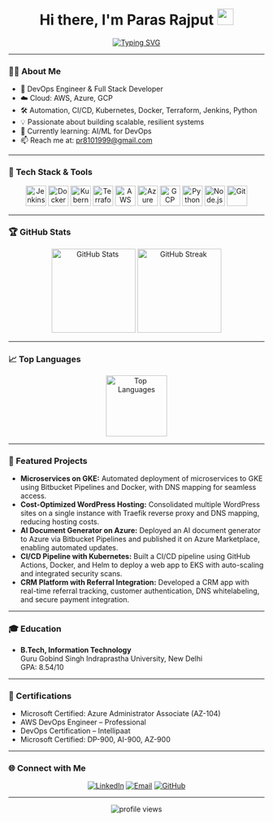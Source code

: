 <!-- Profile README for ParasRajput810 -->

<h1 align="center">Hi there, I'm Paras Rajput <img src="https://media.giphy.com/media/hvRJCLFzcasrR4ia7z/giphy.gif" width="32"></h1>

<p align="center">
  <a href="https://github.com/ParasRajput810"><img src="https://readme-typing-svg.demolab.com?font=Fira+Code&duration=2000&pause=1000&color=1A73E8&center=true&vCenter=true&width=435&lines=DevOps+Engineer;Cloud+Native+Enthusiast;Full+Stack+Developer;Open+Source+Contributor" alt="Typing SVG" /></a>
</p>

---

### 👨‍💻 About Me

- 🚀 DevOps Engineer & Full Stack Developer
- ☁️ Cloud: AWS, Azure, GCP
- 🛠️ Automation, CI/CD, Kubernetes, Docker, Terraform, Jenkins, Python
- 💡 Passionate about building scalable, resilient systems
- 🌱 Currently learning: AI/ML for DevOps
- 📫 Reach me at: [pr8101999@gmail.com](mailto:pr8101999@gmail.com)

---

### 🚀 Tech Stack & Tools

<p align="center">
  <img src="https://cdn.jsdelivr.net/gh/devicons/devicon/icons/jenkins/jenkins-original.svg" width="40" alt="Jenkins"/>
  <img src="https://cdn.jsdelivr.net/gh/devicons/devicon/icons/docker/docker-original.svg" width="40" alt="Docker"/>
  <img src="https://cdn.jsdelivr.net/gh/devicons/devicon/icons/kubernetes/kubernetes-plain.svg" width="40" alt="Kubernetes"/>
  <img src="https://cdn.jsdelivr.net/gh/devicons/devicon/icons/terraform/terraform-original.svg" width="40" alt="Terraform"/>
  <img src="https://cdn.jsdelivr.net/gh/devicons/devicon/icons/amazonwebservices/amazonwebservices-original.svg" width="40" alt="AWS"/>
  <img src="https://cdn.jsdelivr.net/gh/devicons/devicon/icons/azure/azure-original.svg" width="40" alt="Azure"/>
  <img src="https://cdn.jsdelivr.net/gh/devicons/devicon/icons/googlecloud/googlecloud-original.svg" width="40" alt="GCP"/>
  <img src="https://cdn.jsdelivr.net/gh/devicons/devicon/icons/python/python-original.svg" width="40" alt="Python"/>
  <img src="https://cdn.jsdelivr.net/gh/devicons/devicon/icons/nodejs/nodejs-original.svg" width="40" alt="Node.js"/>
  <img src="https://cdn.jsdelivr.net/gh/devicons/devicon/icons/git/git-original.svg" width="40" alt="Git"/>
</p>

---

### 🏆 GitHub Stats

<p align="center">
  <img src="https://github-readme-stats.vercel.app/api?username=ParasRajput810&show_icons=true&theme=blueberry" alt="GitHub Stats" height="165">
  <img src="https://github-readme-streak-stats.herokuapp.com/?user=ParasRajput810&theme=blueberry" alt="GitHub Streak" height="165">
</p>

---

### 📈 Top Languages

<p align="center">
  <img src="https://github-readme-stats.vercel.app/api/top-langs/?username=ParasRajput810&layout=compact&theme=blueberry" alt="Top Languages" height="120">
</p>

---

### 🌟 Featured Projects

- **Microservices on GKE:** Automated deployment of microservices to GKE using Bitbucket Pipelines and Docker, with DNS mapping for seamless access.
- **Cost-Optimized WordPress Hosting:** Consolidated multiple WordPress sites on a single instance with Traefik reverse proxy and DNS mapping, reducing hosting costs.
- **AI Document Generator on Azure:** Deployed an AI document generator to Azure via Bitbucket Pipelines and published it on Azure Marketplace, enabling automated updates.
- **CI/CD Pipeline with Kubernetes:** Built a CI/CD pipeline using GitHub Actions, Docker, and Helm to deploy a web app to EKS with auto-scaling and integrated security scans.
- **CRM Platform with Referral Integration:** Developed a CRM app with real-time referral tracking, customer authentication, DNS whitelabeling, and secure payment integration.

---

### 🎓 Education

- **B.Tech, Information Technology**  
  Guru Gobind Singh Indraprastha University, New Delhi  
  GPA: 8.54/10

---

### 🏅 Certifications

- Microsoft Certified: Azure Administrator Associate (AZ-104)
- AWS DevOps Engineer – Professional
- DevOps Certification – Intellipaat
- Microsoft Certified: DP-900, AI-900, AZ-900

---

### 🌐 Connect with Me

<p align="center">
  <a href="https://www.linkedin.com/in/paras-rajput-a4295823b/"><img src="https://img.shields.io/badge/LinkedIn-blue?style=for-the-badge&logo=linkedin" alt="LinkedIn"></a>
  <a href="mailto:pr8101999@gmail.com"><img src="https://img.shields.io/badge/Email-D14836?style=for-the-badge&logo=gmail&logoColor=white" alt="Email"></a>
  <a href="https://github.com/ParasRajput810"><img src="https://img.shields.io/badge/GitHub-181717?style=for-the-badge&logo=github" alt="GitHub"></a>
</p>

---

<p align="center">
  <img src="https://komarev.com/ghpvc/?username=ParasRajput810&label=Profile%20views&color=0e75b6&style=flat" alt="profile views" />
</p>

<!--
**ParasRajput810/ParasRajput810** is a ✨ _special_ ✨ repository because its `README.md` (this file) appears on your GitHub profile.

Here are some ideas to get you started:

- 🔭 I’m currently working on ...
- 🌱 I’m currently learning ...
- 👯 I’m looking to collaborate on ...
- 🤔 I’m looking for help with ...
- 💬 Ask me about ...
- 📫 How to reach me: ...
- 😄 Pronouns: ...
- ⚡ Fun fact: ...
-->
